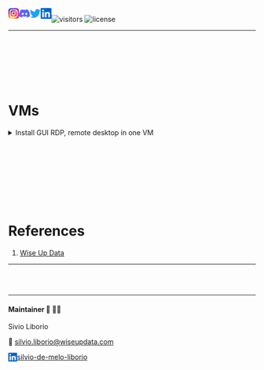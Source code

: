 <a href="https://github.com/wiseupdata/wiseupdata">
  <img align="left" alt="Wise Up Data's Instagram" width="22px" src="https://raw.githubusercontent.com/wiseupdata/wiseupdata/main/assets/instagram.png" />   
</a> 
<a href="https://github.com/wiseupdata/wiseupdata">
  <img align="left" alt="wise Up Data's Discord" width="22px" src="https://github.com/wiseupdata/wiseupdata/blob/main/assets/discord.svg" />
</a>
<a href="https://github.com/wiseupdata/wiseupdata">
  <img align="left" alt="wise Up Data | Twitter" width="22px" src="https://github.com/wiseupdata/wiseupdata/blob/main/assets/twitter.svg" />
</a>
<a href="https://github.com/wiseupdata/wiseupdata">
  <img align="left" alt="wise Up Data's LinkedIN" width="22px" src="https://raw.githubusercontent.com/wiseupdata/wiseupdata/200536ac97c85161cdfea6de4fc9b271ba197c2d/assets/linkedin.svg" />
</a>

![visitors](https://visitor-badge.glitch.me/badge?page_id=wiseupdata.virtual-machines-vm&left_color=green&right_color=black) 
![license](https://img.shields.io/github/license/wiseupdata/virtual-machines-vm)

---

<a name="readme-top"></a>

<h1>
<br>
<br>


# VMs


<details>
<summary>
    Install GUI RDP, remote desktop in one VM 
</summary>

### test

> hi

```
hello
```

### Let's update the system the Chrome 🚀️


```
sudo apt update
sudo apt upgrade
```

<p>
<img align="left" alt="DP-203" src="assets/update.gif" width="600" />

</p>
<br>
</details>

<br>
<br>
<br>
<br>
<br>
<br>
<br>
<br>


# References

1. [Wise Up Data](https://github.com/wiseupdata)

---

<br>
<br>




---

#### Maintainer 🤗 👨‍💻

Sivio Liborio

📧 silvio.liborio@wiseupdata.com

<a href="https://www.linkedin.com/in/silvio-de-melo-liborio">silvio-de-melo-liborio <img align="left" alt="LinkedIN" width="18px" src="https://raw.githubusercontent.com/wiseupdata/wsl-latest/main/assets/linkedin.svg" />
</a>
